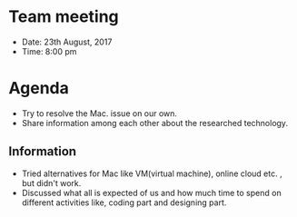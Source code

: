 # Team meeting
* Date: 23th August, 2017
* Time: 8:00 pm

# Agenda
* Try to resolve the Mac. issue on our own.
* Share information among each other about the researched technology.

## Information
* Tried alternatives for Mac like VM(virtual machine), online cloud etc. , but didn't work. 
* Discussed what all is expected of us and how much time to spend on different activities like, coding part and designing part.
